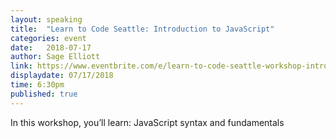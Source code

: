 ```yaml
---
layout: speaking
title:  "Learn to Code Seattle: Introduction to JavaScript"
categories: event
date:   2018-07-17
author: Sage Elliott
link: https://www.eventbrite.com/e/learn-to-code-seattle-workshop-intro-to-html-css-628-tickets-46998783627#
displaydate: 07/17/2018 
time: 6:30pm
published: true
---
```


In this workshop, you’ll learn: JavaScript syntax and fundamentals